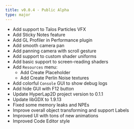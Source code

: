 ```yaml
---
title: v0.0.4 - Public Alpha
type: major
---
```


- Add support to Talos Particles VFX
- Add Sticky Notes feature
- Add GL Profiler in Performance plugin
- Add smooth camera pan
- Add panning camera with scroll gesture
- Add support to custom shader uniforms
- Add basic support to screen-reading shaders
- Add `Resources` menu:
    * Add Create Placeholder
    * Add Create Perlin Noise textures
- Add colorful `Console` GUI to show debug logs
- Add hide GUI with F12 button
- Update HyperLap2D project version to 0.1.1
- Update libGDX to 1.9.13
- Fixed some memory leaks and NPEs
- Improve overall object transforming and support Labels
- Improved UI with tons of new animations
- Improved Code Editor style